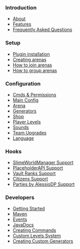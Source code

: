 <h3>Introduction</h3>

* [About](about)
* [Features](features)
* [Frequently Asked Questions](faq)

<h3>Setup</h3>

* [Plugin installation](plugin-installation)
* [Creating arenas](creating-arenas)
* [How to join arenas](how-to-join-arenas)
* [How to group arenas](arena-groups)

<h3>Configuration</h3>

* [Cmds & Permissions](permissions)
* [Main Config](main-configuration)
* [Arena](arena-configuration)
* [Generators](generators-configuration)
* [Shop](shop)
* [Player Levels](levels)
* [Sounds](sounds-configuration)
* [Team Upgrades](upgrades)
* [Language](language-configuration)

<h3>Hooks</h3>

* [SlimeWorldManager Support](https://github.com/Grinderwolf/Slime-World-Manager/blob/master/.docs/usage/install.md)
* [PlaceholderAPI Support](papi-hook)
* [Vault Ranks Support](vault-hook)
* [Citizens Support](citizens-hook)
* [Parties by AlessioDP Support](parties-hook)

<h3>Developers</h3>

 * [Getting Started](developers/getting-started)
 * [Maven](developers/maven)
 * [Events](developers/events)
 * [JavaDocs](http://javadocs.andrei1058.com/BedWars1058/)
 * [Creating Commands](developers/commands)
 * [Custom Levels System](developers/custom-levels)
 * [Creating Custom Generators](developers/Creating-Ore-Generators)